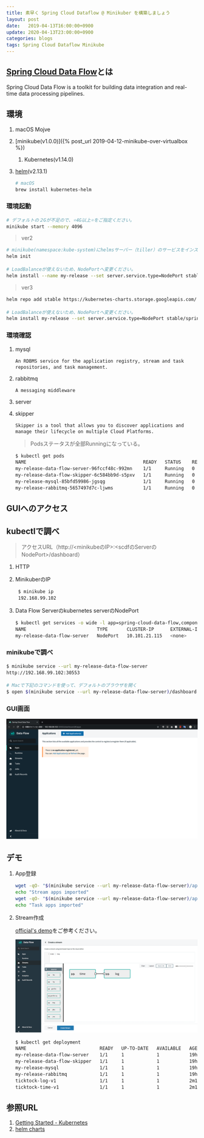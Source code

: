 ```yaml
---
title: 素早く Spring Cloud Dataflow @ Minikuber を構築しましょう
layout: post
date:   2019-04-13T16:00:00+0900
update: 2020-04-13T23:00:00+0900
categories: blogs
tags: Spring Cloud Dataflow Minikube
---
```


## [Spring Cloud Data Flow](https://cloud.spring.io/spring-cloud-dataflow/)とは

Spring Cloud Data Flow is a toolkit for building data integration and real-time data processing pipelines.

## 環境

1. macOS Mojve
2. [minikube(v1.0.0)]({% post_url 2019-04-12-minikube-over-virtualbox %})
   1. Kubernetes(v1.14.0)
3. [helm](https://helm.sh/)(v2.13.1)

    ```bash
    # macOS
    brew install kubernetes-helm
    ```

### 環境起動

```bash
# デフォルトの２Gが不足ので、⭐️4G以上⭐️をご指定ください。
minikube start --memory 4096
```

> ver2

```bash
# minikube(namespace:kube-system)にhelmsサーバー（tiller）のサービスをインストール
helm init

# LoadBalanceが使えないため、NodePortへ変更ください。
helm install --name my-release --set server.service.type=NodePort stable/spring-cloud-data-flow
```

> ver3

```bash
helm repo add stable https://kubernetes-charts.storage.googleapis.com/

# LoadBalanceが使えないため、NodePortへ変更ください。
helm install my-release --set server.service.type=NodePort stable/spring-cloud-data-flow
```

### 環境確認

1. mysql

    ```text
    An RDBMS service for the application registry, stream and task repositories, and task management.
    ```

2. rabbitmq

    ```text
    A messaging middleware
    ```

3. server
4. skipper

    ```text
    Skipper is a tool that allows you to discover applications and manage their lifecycle on multiple Cloud Platforms.
    ```

    > Podsステータスが全部Runningになっている。

    ```bash
    $ kubectl get pods
    NAME                                           READY   STATUS    RESTARTS   AGE
    my-release-data-flow-server-96fccf48c-992mn    1/1     Running   0          105m
    my-release-data-flow-skipper-6c584bb9d-s5pxv   1/1     Running   0          105m
    my-release-mysql-85bfd59986-jgsqg              1/1     Running   0          105m
    my-release-rabbitmq-5657497d7c-ljwms           1/1     Running   0          105m
    ```

## GUIへのアクセス

## kubectlで調べ

> アクセスURL（http://<minikubeのIP>:<scdfのServerのNodePort>/dashboard）

1. HTTP
2. MinikuberのIP

   ```bash
    $ minikube ip
    192.168.99.102
    ```

3. Data Flow Serverのkubernetes serverのNodePort

    ```bash
    $ kubectl get services -o wide -l app=spring-cloud-data-flow,component=server
    NAME                          TYPE       CLUSTER-IP      EXTERNAL-IP   PORT(S)        AGE   SELECTOR
    my-release-data-flow-server   NodePort   10.101.21.115   <none>        80:30553/TCP   29m   app=spring-cloud-data-flow,component=server,release=my-release
    ```

### minikubeで調べ

```bash
$ minikube service --url my-release-data-flow-server
http://192.168.99.102:30553

# Macで下記のコマンドを使って、デフォルトのブラウザを開く
$ open $(minikube service --url my-release-data-flow-server)/dashboard
```

### GUI画面

![Spring Cloud Data Flow GUI](/assets/imgs/blogs/2019-04-13/spring-cloud-data-flow-gui.png)

## デモ

1. App登録

    ```bash
    wget -qO- "$(minikube service --url my-release-data-flow-server)/apps" --post-data="uri=https://dataflow.spring.io/rabbitmq-docker-latest&force=true";
    echo "Stream apps imported"
    wget -qO- "$(minikube service --url my-release-data-flow-server)/apps" --post-data="uri=https://dataflow.spring.io/task-docker-latest&force=true";
    echo "Task apps imported"
    ```

2. Stream作成

    [official's demo](https://cloud.spring.io/spring-cloud-dataflow/)をご参考ください。

    ![create ticktock stream](/assets/imgs/blogs/2019-04-13/create-ticktock-stream.png)

    ```bash
    $ kubectl get deployment
    NAME                           READY   UP-TO-DATE   AVAILABLE   AGE
    my-release-data-flow-server    1/1     1            1           19h
    my-release-data-flow-skipper   1/1     1            1           19h
    my-release-mysql               1/1     1            1           19h
    my-release-rabbitmq            1/1     1            1           19h
    ticktock-log-v1                1/1     1            1           2m17s
    ticktock-time-v1               1/1     1            1           2m17s
    ```

## 参照URL

1. [Getting Started - Kubernetes](http://docs.spring.io/spring-cloud-dataflow/docs/2.0.2.RELEASE/reference/htmlsingle/#getting-started-kubernetes)
2. [helm charts](https://github.com/helm/charts/tree/master/incubator/spring-cloud-data-flow)
